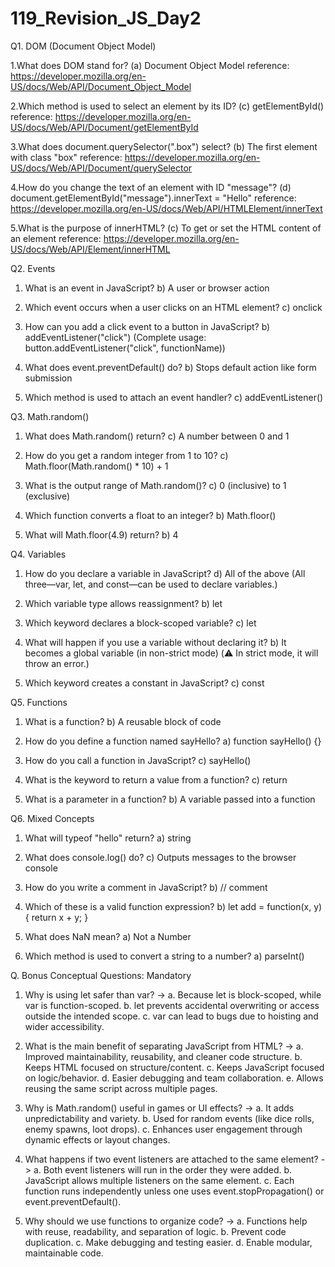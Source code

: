 # 119_Revision_JS_Day2

Q1. DOM (Document Object Model)

1.What does DOM stand for?
(a) Document Object Model
reference: https://developer.mozilla.org/en-US/docs/Web/API/Document_Object_Model

2.Which method is used to select an element by its ID?
(c) getElementById()
reference: https://developer.mozilla.org/en-US/docs/Web/API/Document/getElementById

3.What does document.querySelector(".box") select?
(b) The first element with class "box"
reference: https://developer.mozilla.org/en-US/docs/Web/API/Document/querySelector

4.How do you change the text of an element with ID "message"?
(d) document.getElementById("message").innerText = "Hello"
reference: https://developer.mozilla.org/en-US/docs/Web/API/HTMLElement/innerText

5.What is the purpose of innerHTML?
(c) To get or set the HTML content of an element
reference: https://developer.mozilla.org/en-US/docs/Web/API/Element/innerHTML


Q2. Events

1. What is an event in JavaScript?
b) A user or browser action

2. Which event occurs when a user clicks on an HTML element?
c) onclick

3. How can you add a click event to a button in JavaScript?
b) addEventListener("click")
(Complete usage: button.addEventListener("click", functionName))

4. What does event.preventDefault() do?
b) Stops default action like form submission

5. Which method is used to attach an event handler?
c) addEventListener()


Q3. Math.random()

1. What does Math.random() return?
 c) A number between 0 and 1

2. How do you get a random integer from 1 to 10?
 c) Math.floor(Math.random() * 10) + 1

3. What is the output range of Math.random()?
 c) 0 (inclusive) to 1 (exclusive)

4. Which function converts a float to an integer?
 b) Math.floor()

5. What will Math.floor(4.9) return?
 b) 4


Q4. Variables

1. How do you declare a variable in JavaScript?
 d) All of the above
(All three—var, let, and const—can be used to declare variables.)

2. Which variable type allows reassignment?
 b) let

3. Which keyword declares a block-scoped variable?
 c) let
 
4. What will happen if you use a variable without declaring it?
 b) It becomes a global variable (in non-strict mode) (⚠️ In strict mode, it will throw an error.)

5. Which keyword creates a constant in JavaScript?
 c) const


Q5. Functions

1. What is a function?
 b) A reusable block of code

2. How do you define a function named sayHello?
 a) function sayHello() {}

3. How do you call a function in JavaScript?
 c) sayHello()

4. What is the keyword to return a value from a function?
 c) return

5. What is a parameter in a function?
 b) A variable passed into a function

Q6. Mixed Concepts

1. What will typeof "hello" return?
 a) string

2. What does console.log() do?
 c) Outputs messages to the browser console

3. How do you write a comment in JavaScript?
 b) // comment

4. Which of these is a valid function expression?
 b) let add = function(x, y) { return x + y; }

5. What does NaN mean?
 a) Not a Number

6. Which method is used to convert a string to a number?
 a) parseInt()



Q. Bonus Conceptual Questions: Mandatory
1. Why is using let safer than var?
->
 a. Because let is block-scoped, while var is function-scoped.
 b. let prevents accidental overwriting or access outside the intended scope.
 c. var can lead to bugs due to hoisting and wider accessibility.

2. What is the main benefit of separating JavaScript from HTML?
->
a. Improved maintainability, reusability, and cleaner code structure.
b. Keeps HTML focused on structure/content.
c. Keeps JavaScript focused on logic/behavior.
d. Easier debugging and team collaboration.
e. Allows reusing the same script across multiple pages.

3. Why is Math.random() useful in games or UI effects?
->
a. It adds unpredictability and variety.
b. Used for random events (like dice rolls, enemy spawns, loot drops).
c. Enhances user engagement through dynamic effects or layout changes.

4. What happens if two event listeners are attached to the same element?
->
a. Both event listeners will run in the order they were added.
b. JavaScript allows multiple listeners on the same element.
c. Each function runs independently unless one uses event.stopPropagation() or event.preventDefault().

5. Why should we use functions to organize code?
->
a. Functions help with reuse, readability, and separation of logic.
b. Prevent code duplication.
c. Make debugging and testing easier.
d. Enable modular, maintainable code.
